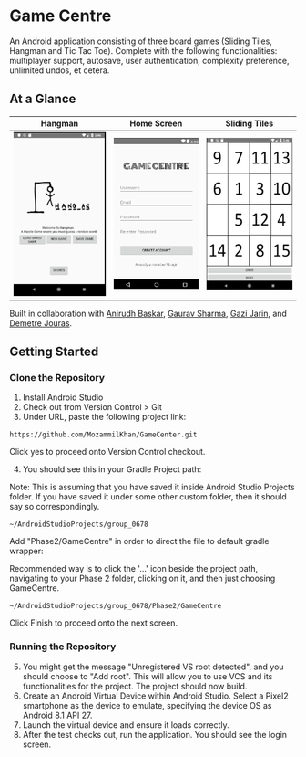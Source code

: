 # Game Centre

An Android application consisting of three board games (Sliding Tiles, Hangman and Tic Tac Toe). Complete with the following functionalities: multiplayer support, autosave, user authentication, complexity preference, unlimited undos, et cetera.

## At a Glance

Hangman                        |  Home Screen                  | Sliding Tiles
:------------------------------------:|:-----------------------------------:|:-----------------------------------:
![](/game_icons/hangman.png)  |  ![](/game_icons/homescreen.png) | ![](/game_icons/slidingtiles.png)

Built in collaboration with [Anirudh Baskar](https://github.com/SirAnirudh), [Gaurav Sharma](https://github.com/GauravS99), [Gazi Jarin](https://github.com/gazijarin), and [Demetre Jouras](https://github.com/DemetreJou).

## Getting Started

### Clone the Repository
1) Install Android Studio
2) Check out from Version Control > Git
3) Under URL, paste the following project link:

```
https://github.com/MozammilKhan/GameCenter.git
```
Click yes to proceed onto Version Control checkout.

4) You should see this in your Gradle Project path:

Note: This is assuming that you have saved it inside Android Studio Projects folder.
If you have saved it under some other custom folder, then it should say so correspondingly.
```
~/AndroidStudioProjects/group_0678
```
Add "Phase2/GameCentre" in order to direct the file to default gradle wrapper:

Recommended way is to click the '...' icon beside the project path, navigating to your Phase 2 folder, clicking on it, and then just choosing GameCentre. 
```
~/AndroidStudioProjects/group_0678/Phase2/GameCentre
```
Click Finish to proceed onto the next screen.

### Running the Repository
5) You might get the message "Unregistered VS root detected", and you should choose to "Add root".
This will allow you to use VCS and its functionalities for the project.
The project should now build.
6) Create an Android Virtual Device within Android Studio.
Select a Pixel2 smartphone as the device to emulate, specifying the device OS as Android 8.1 API 27.
7) Launch the virtual device and ensure it loads correctly.
8) After the test checks out, run the application. You should see the login screen.
